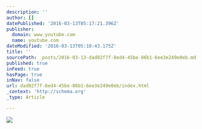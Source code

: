 ```yaml
---
description: ''
author: []
datePublished: '2016-03-13T05:17:21.396Z'
publisher:
  domain: www.youtube.com
  name: youtube.com
dateModified: '2016-03-13T05:10:43.175Z'
title: ''
sourcePath: _posts/2016-03-13-dad02f7f-8ed4-45be-86b1-6ee3e249e0eb.md
published: true
inFeed: true
hasPage: true
inNav: false
url: dad02f7f-8ed4-45be-86b1-6ee3e249e0eb/index.html
_context: 'http://schema.org'
_type: Article

---
```

![](https://i.ytimg.com/vi_webp/cqcKOOeVRsE/mqdefault.webp)